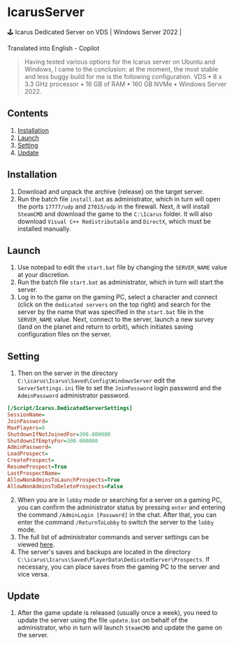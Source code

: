 # IcarusServer
🕹️ Icarus Dedicated Server on VDS | Windows Server 2022 |

Translated into English - Copilot

> Having tested various options for the Icarus server on Ubuntu and Windows, I came to the conclusion: at the moment, the most stable and less buggy build for me is the following configuration.
> VDS • 8 x 3.3 GHz processor • 16 GB of RAM • 160 GB NVMe • Windows Server 2022.

## Contents

1. [Installation](#Installation)
2. [Launch](#Launch)
3. [Setting](#Setting)
4. [Update](#Update)

## Installation

1. Download and unpack the archive {release} on the target server.
2. Run the batch file `install.bat` as administrator, which in turn will open the ports `17777/udp` and `27015/udp` in the firewall. Next, it will install `SteamCMD` and download the game to the `C:\Icarus` folder. It will also download `Visual C++ Redistributable` and `DirectX`, which must be installed manually.

## Launch

1. Use notepad to edit the `start.bat` file by changing the `SERVER_NAME` value at your discretion.
2. Run the batch file `start.bat` as administrator, which in turn will start the server.
3. Log in to the game on the gaming PC, select a character and connect (click on the `dedicated servers` on the top right) and search for the server by the name that was specified in the `start.bat` file in the `SERVER_NAME` value. Next, connect to the server, launch a new survey (land on the planet and return to orbit), which initiates saving configuration files on the server.

## Setting

1. Then on the server in the directory `C:\icarus\Icarus\Saved\Config\WindowsServer` edit the `ServerSettings.ini` file to set the `JoinPassword` login password and the `AdminPassword` administrator password.
```ini
[/Script/Icarus.DedicatedServerSettings]
SessionName=
JoinPassword=
MaxPlayers=8
ShutdownIfNotJoinedFor=300.000000
ShutdownIfEmptyFor=300.000000
AdminPassword=
LoadProspect=
CreateProspect=
ResumeProspect=True
LastProspectName=
AllowNonAdminsToLaunchProspects=True
AllowNonAdminsToDeleteProspects=False
```
2. When you are in `lobby` mode or searching for a server on a gaming PC, you can confirm the administrator status by pressing `enter` and entering the command `/AdminLogin [Password]` in the chat. After that, you can enter the command `/ReturnToLobby` to switch the server to the `lobby` mode.
3. The full list of administrator commands and server settings can be viewed [here](https://github.com/RocketWerkz/IcarusDedicatedServer/wiki).
4. The server's saves and backups are located in the directory `C:\icarus\Icarus\Saved\PlayerData\DedicatedServer\Prospects`. If necessary, you can place saves from the gaming PC to the server and vice versa.

## Update

1. After the game update is released (usually once a week), you need to update the server using the file `update.bat` on behalf of the administrator, who in turn will launch `SteamCMD` and update the game on the server.
